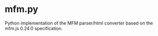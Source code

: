 # mfm.py
Python implementation of the MFM parser/html converter based on the mfm.js 0.24.0 specification.
